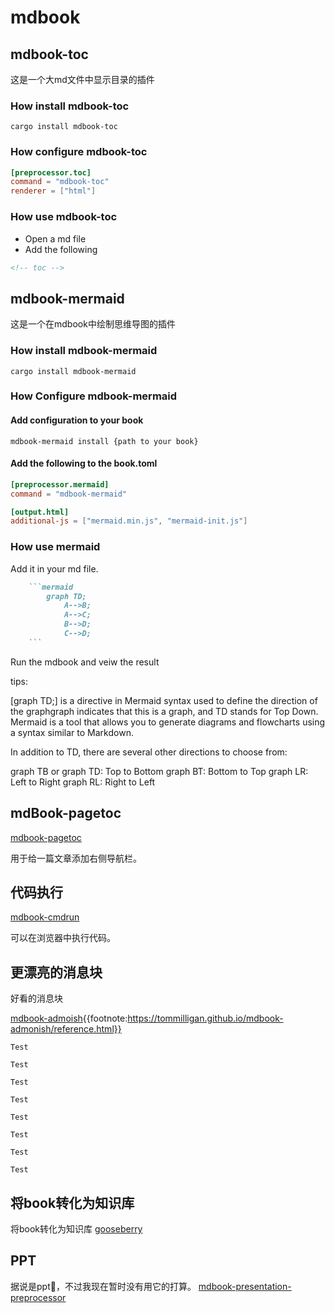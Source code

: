 # mdbook

## mdbook-toc

这是一个大md文件中显示目录的插件

### How install mdbook-toc

```shell
cargo install mdbook-toc
```

### How configure mdbook-toc

```toml
[preprocessor.toc]
command = "mdbook-toc"
renderer = ["html"]
```

### How use mdbook-toc

- Open a md file
- Add the following
  
```md
<!-- toc -->
```

## mdbook-mermaid

这是一个在mdbook中绘制思维导图的插件

### How install mdbook-mermaid

```shell
cargo install mdbook-mermaid
```

### How Configure mdbook-mermaid

#### Add configuration to your book

```shell
mdbook-mermaid install {path to your book}
```

#### Add the following to the book.toml

```toml
[preprocessor.mermaid]
command = "mdbook-mermaid"

[output.html]
additional-js = ["mermaid.min.js", "mermaid-init.js"]
```

### How use mermaid

Add it in your md file.

```md
    ```mermaid
        graph TD;
            A-->B;
            A-->C;
            B-->D;
            C-->D;
    ```
```

Run the mdbook and veiw the result

tips:

[graph TD;] is a directive in Mermaid syntax used to define the direction of the graphgraph indicates that this is a graph, 
and TD stands for Top Down.
Mermaid is a tool that allows you to generate diagrams and flowcharts using a syntax similar to Markdown.

In addition to TD, there are several other directions to choose from:

graph TB or graph TD: Top to Bottom
graph BT: Bottom to Top
graph LR: Left to Right
graph RL: Right to Left

## mdBook-pagetoc

[mdbook-pagetoc](https://github.com/JorelAli/mdBook-pagetoc)

用于给一篇文章添加右侧导航栏。

## 代码执行

[mdbook-cmdrun](https://github.com/FauconFan/mdbook-cmdrun)

可以在浏览器中执行代码。

## 更漂亮的消息块

好看的消息块

[mdbook-admoish](https://github.com/tommilligan/mdbook-admonish.git){{footnote:https://tommilligan.github.io/mdbook-admonish/reference.html}}

```admonish
Test
```

```admonish quote
Test
```

```admonish success
Test
```

```admonish faq
Test
```

```admonish info
Test
```

```admonish warning
Test
```

```admonish danger
Test
```

```admonish example
Test
```

## 将book转化为知识库

将book转化为知识库
[gooseberry](https://github.com/out-of-cheese-error/gooseberry)

## PPT

据说是ppt🤔，不过我现在暂时没有用它的打算。
[mdbook-presentation-preprocessor](https://github.com/FreeMasen/mdbook-presentation-preprocessor)
